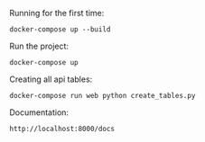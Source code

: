 Running for the first time:

    docker-compose up --build


Run the project:

    docker-compose up


Creating all api tables:
    
    docker-compose run web python create_tables.py


Documentation:

    http://localhost:8000/docs
